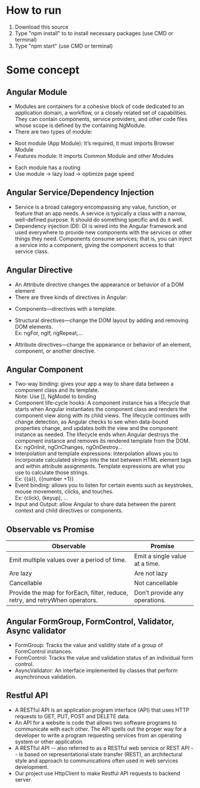 # How to run
1) Download this source
2) Type "npm install" to to install necessary packages (use CMD or terminal)
3) Type "npm start" (use CMD or terminal)

# Some concept

## Angular Module
- Modules are containers for a cohesive block of code dedicated to an application domain, a workflow, or a closely related set of capabilities. They can contain components, service providers, and other code files whose scope is defined by the containing NgModule.
- There are two types of module:
* Root module (App Module): It’s required, it must imports Browser Module
* Features module: It imports Common Module and other Modules
- Each module has a routing
- Use module -> lazy load -> optimize page speed
## Angular Service/Dependency Injection
- Service is a broad category encompassing any value, function, or feature that an app needs. A service is typically a class with a narrow, well-defined purpose. It should do something specific and do it well.
- Dependency injection (DI): DI is wired into the Angular framework and used everywhere to provide new components with the services or other things they need. Components consume services; that is, you can inject a service into a component, giving the component access to that service class.
## Angular Directive
- An Attribute directive changes the appearance or behavior of a DOM element
- There are three kinds of directives in Angular:
* Components—directives with a template.
+ Structural directives—change the DOM layout by adding and removing DOM elements.
<br>Ex: ngFor, ngIf, ngRepeat,...
- Attribute directives—change the appearance or behavior of an element, component, or another directive.
## Angular Component
- Two-way binding: gives your app a way to share data between a component class and its template.
<br> Note: Use [], NgModel to binding
- Component life-cycle hooks: A component instance has a lifecycle that starts when Angular instantiates the component class and renders the component view along with its child views. The lifecycle continues with change detection, as Angular checks to see when data-bound properties change, and updates both the view and the component instance as needed. The lifecycle ends when Angular destroys the component instance and removes its rendered template from the DOM. 
<br>Ex: ngOnInit, ngOnChanges, ngOnDestroy...
- Interpolation and template expressions: Interpolation allows you to incorporate calculated strings into the text between HTML element tags and within attribute assignments. Template expressions are what you use to calculate those strings.
<br>Ex: {{a}}, {{number +1}}
- Event binding: allows you to listen for certain events such as keystrokes, mouse movements, clicks, and touches.
<br>Ex: (click), (keyup), …
- Input and Output: allow Angular to share data between the parent context and child directives or components. 
## Observable vs Promise
| Observable  | Promise |
| ------------- | ------------- |
| Emit multiple values over a period of time.  | 	Emit a single value at a time.  |
| Are lazy  | Are not lazy |
| Cancellable   | 	Not cancellable   |
| Provide the map for forEach, filter, reduce, retry, and retryWhen operators.  | Don’t provide any operations.  |
## Angular FormGroup, FormControl, Validator, Async validator
- FormGroup: Tracks the value and validity state of a group of FormControl instances.
- FormControl: Tracks the value and validation status of an individual form control.
- AsyncValidator: An interface implemented by classes that perform asynchronous validation.
## Restful API
- A RESTful API is an application program interface (API) that uses HTTP requests to GET, PUT, POST and DELETE data.
- An API for a website is code that allows two software programs to communicate with each other. The API spells out the proper way for a developer to write a program requesting services from an operating system or other application.
- A RESTful API -- also referred to as a RESTful web service or REST API -- is based on representational state transfer (REST), an architectural style and approach to communications often used in web services development.
- Our project use HttpClient to make Restful API requests to backend server.
